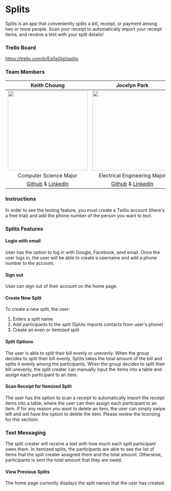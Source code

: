# Splits
Splits is an app that conveniently splits a bill, receipt, or payment among two or more people. Scan your receipt to automatically import your receipt items, and receive a text with your split details!

### Trello Board
https://trello.com/b/Ez0aGlsI/splits

### Team Members
| Keith Choung | Jocelyn Park | Shaumik Pathak | Pavel Trvirinko |
| :---: | :---: | :---: | :---: |
| <img src = "https://github.com/ECS189E/project-w21-splits/blob/main/Pictures/KeithChoung.jpg" width="250"> | <img src = "https://github.com/ECS189E/project-w21-splits/blob/main/Pictures/Jocelyn%20Park.png" width="250"> | <img src = "https://github.com/ECS189E/project-w21-splits/blob/main/Pictures/IMG_1484.jpg" width="250"> | <img src = "https://github.com/ECS189E/project-w21-splits/blob/main/Pictures/Paul%20Tsvirinko.JPG" width="250">  |
| Computer Science Major | Electrical Engineering Major | Computer Science Major | Cognitive Science Major |
| [Github](https://github.com/Keith-Choung) & [LinkedIn](https://www.linkedin.com/in/keithchoung/) | [Github](https://github.com/spectivePer) & [LinkedIn](https://www.linkedin.com/in/jocelyn-park) | [Github](https://github.com/shaumikpathak/ ) & [LinkedIn](http://linkedin.com/in/shaumik-pathak) | [Github](https://github.com/ptsvirinko) & [LinkedIn](https://www.linkedin.com/in/paul-tsvirinko) | 


### Instructions
In order to see the texting feature, you must create a Twilio account (there's a free trial) and add the phone number of the person you want to text.


### Splits Features
#### Login with email
User has the option to log in with Google, Facebook, amd email. 
Once the user logs in, the user will be able to create a username and add a phone number to the account.

#### Sign out
User can sign out of their account on the home page.

#### Create New Split
To create a new split, the user:
1. Enters a split name
2. Add participants to the split (Sp\its imports contacts from user's phone)
3. Create an even or itemized split

#### Split Options
The user is able to split their bill evenly or unevenly. 
When the group decides to split their bill evenly, Sp\its takes the total amount of the bill and splits it evenly among the participants.
When the group decides to split their bill unevenly, the split creater can manually input the items into a table and assign each participant to an item.

#### Scan Receipt for Itemized Split
The user has the option to scan a receipt to automatically import the receipt items into a table, where the user can then assign each participant to an item.
If for any reason you want to delete an item, the user can simply swipe left and will have the option to delete the item. Please review the licensing for this sectioin.

### Text Messaging
The split creater will receive a text with how much each split participant owes them.
In itemized splits, the participants are able to see the list of items that the split creater assigned them and the total amount.
Otherwise, participants is sent the total amount that they are owed.

#### View Previous Splits
The home page currently displays the split names that the user has created.



